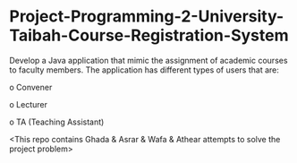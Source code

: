 # Project-Programming-2-University-Taibah-Course-Registration-System

Develop a Java application that mimic the assignment of academic courses to faculty members. 
The application has different types of users that are: 

o Convener

o Lecturer

o TA (Teaching Assistant)

<This repo contains Ghada & Asrar & Wafa & Athear attempts to solve the project problem>
